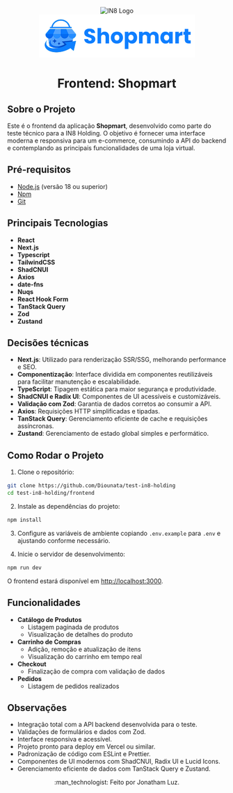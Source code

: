 <p align="center">
  <img src="https://in8.com.br/wp-content/themes/bootscore-child-main/img/logo.svg" height="100px" alt="IN8 Logo" /><br>
  <img src="https://github.com/Diounata/test-in8-holding/blob/main/.github/shopmart.png" height="100px" alt="Shopmart" />
</p>

<h1 align="center">Frontend: Shopmart</h1>

## Sobre o Projeto

Este é o frontend da aplicação **Shopmart**, desenvolvido como parte do teste técnico para a IN8 Holding. O objetivo é fornecer uma interface moderna e responsiva para um e-commerce, consumindo a API do backend e contemplando as principais funcionalidades de uma loja virtual.

## Pré-requisitos

- [Node.js](https://nodejs.org) (versão 18 ou superior)
- [Npm](https://www.npmjs.com/)
- [Git](https://git-scm.com/)

## Principais Tecnologias

- **React**
- **Next.js**
- **Typescript**
- **TailwindCSS**
- **ShadCNUI**
- **Axios**
- **date-fns**
- **Nuqs**
- **React Hook Form**
- **TanStack Query**
- **Zod**
- **Zustand**

## Decisões técnicas

- **Next.js**: Utilizado para renderização SSR/SSG, melhorando performance e SEO.
- **Componentização**: Interface dividida em componentes reutilizáveis para facilitar manutenção e escalabilidade.
- **TypeScript**: Tipagem estática para maior segurança e produtividade.
- **ShadCNUI e Radix UI**: Componentes de UI acessíveis e customizáveis.
- **Validação com Zod**: Garantia de dados corretos ao consumir a API.
- **Axios**: Requisições HTTP simplificadas e tipadas.
- **TanStack Query**: Gerenciamento eficiente de cache e requisições assíncronas.
- **Zustand**: Gerenciamento de estado global simples e performático.

## Como Rodar o Projeto

1. Clone o repositório:

```bash
git clone https://github.com/Diounata/test-in8-holding
cd test-in8-holding/frontend
```

2. Instale as dependências do projeto:

```bash
npm install
```

3. Configure as variáveis de ambiente copiando `.env.example` para `.env` e ajustando conforme necessário.

4. Inicie o servidor de desenvolvimento:

```bash
npm run dev
```

O frontend estará disponível em [http://localhost:3000](http://localhost:3000).

## Funcionalidades

- **Catálogo de Produtos**
  - Listagem paginada de produtos
  - Visualização de detalhes do produto
- **Carrinho de Compras**
  - Adição, remoção e atualização de itens
  - Visualização do carrinho em tempo real
- **Checkout**
  - Finalização de compra com validação de dados
- **Pedidos**
  - Listagem de pedidos realizados

## Observações

- Integração total com a API backend desenvolvida para o teste.
- Validações de formulários e dados com Zod.
- Interface responsiva e acessível.
- Projeto pronto para deploy em Vercel ou similar.
- Padronização de código com ESLint e Prettier.
- Componentes de UI modernos com ShadCNUI, Radix UI e Lucid Icons.
- Gerenciamento eficiente de dados com TanStack Query e Zustand.

<p align="center">
  :man_technologist: Feito por Jonatham Luz.
</p>

